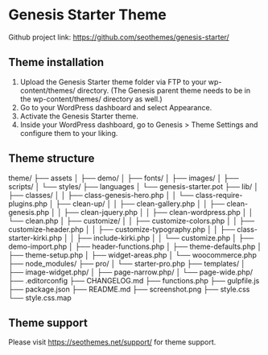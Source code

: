 # Genesis Starter Theme

Github project link: https://github.com/seothemes/genesis-starter/


## Theme installation

1. Upload the Genesis Starter theme folder via FTP to your wp-content/themes/ directory. (The Genesis parent theme needs to be in the wp-content/themes/ directory as well.)
2. Go to your WordPress dashboard and select Appearance.
3. Activate the Genesis Starter theme.
4. Inside your WordPress dashboard, go to Genesis > Theme Settings and configure them to your liking.


## Theme structure          
theme/
├── assets
│	├── demo/
│   ├── fonts/
│   ├── images/
│   ├── scripts/
│   └── styles/
├── languages
│	└── genesis-starter.pot
├── lib/
│	├── classes/
│   │	├── class-genesis-hero.php
│   │	└── class-require-plugins.php
│   ├── clean-up/
│   │	├── clean-gallery.php
│   │	├── clean-genesis.php
│   │	├── clean-jquery.php
│   │	├── clean-wordpress.php
│   │	└── clean.php
│   ├── customize/
│   │	├── customize-colors.php
│   │	├── customize-header.php
│   │	├── customize-typography.php
│   │	├── class-starter-kirki.php
│   │	├── include-kirki.php
│   │	└── customize.php
│   ├── demo-import.php
│   ├── header-functions.php
│   ├── theme-defaults.php
│   ├── theme-setup.php
│   ├── widget-areas.php
│   └── woocommerce.php
├── node_modules/
├── pro/
│   └── starter-pro.php
├── templates/
│   ├── image-widget.php/
│   ├── page-narrow.php/
│   └── page-wide.php/
├── .editorconfig
├── CHANGELOG.md
├── functions.php
├── gulpfile.js
├── package.json
├── README.md
├── screenshot.png
├── style.css
└── style.css.map


## Theme support

Please visit https://seothemes.net/support/ for theme support.

